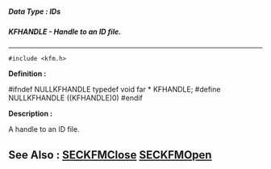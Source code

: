 ##### Data Type : IDs
##### KFHANDLE - Handle to an ID file.
---
```
#include <kfm.h>
```

**Definition :**

#ifndef NULLKFHANDLE
typedef void far * KFHANDLE;
#define NULLKFHANDLE ((KFHANDLE)0)
#endif

**Description :**

A handle to an ID file.


**See Also :**
[SECKFMClose](/domino-c-api-docs/reference/Func/SECKFMClose)
[SECKFMOpen](/domino-c-api-docs/reference/Func/SECKFMOpen)
---

